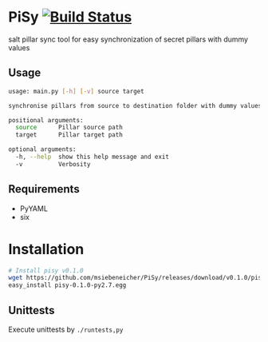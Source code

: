 # PiSy [![Build Status](https://travis-ci.org/msiebeneicher/PiSy.svg?branch=master)](https://travis-ci.org/msiebeneicher/PiSy)

salt pillar sync tool for easy synchronization of secret pillars with dummy values

## Usage

```sh
usage: main.py [-h] [-v] source target

synchronise pillars from source to destination folder with dummy values

positional arguments:
  source      Pillar source path
  target      Pillar target path

optional arguments:
  -h, --help  show this help message and exit
  -v          Verbosity
```

## Requirements

* PyYAML
* six

# Installation

```sh
# Install pisy v0.1.0
wget https://github.com/msiebeneicher/PiSy/releases/download/v0.1.0/pisy-0.1.0-py2.7.egg
easy_install pisy-0.1.0-py2.7.egg
```

## Unittests

Execute unittests by `./runtests,py`